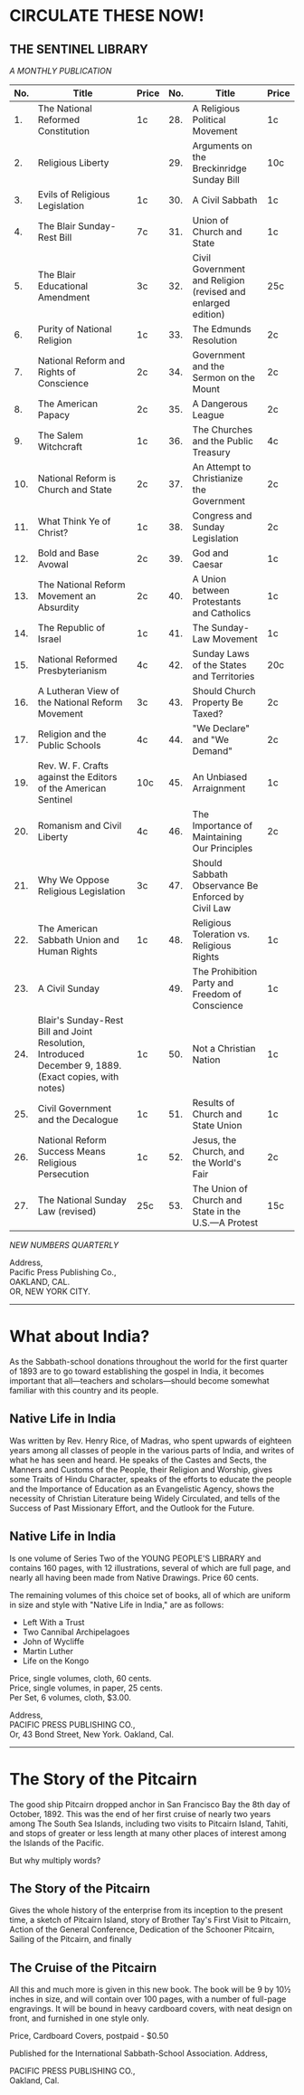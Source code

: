 # CIRCULATE THESE NOW!

## THE SENTINEL LIBRARY
*A MONTHLY PUBLICATION*

| No. | Title | Price | No. | Title | Price |
|-----|-------|-------|-----|-------|-------|
| 1. | The National Reformed Constitution | 1c | 28. | A Religious Political Movement | 1c |
| 2. | Religious Liberty | | 29. | Arguments on the Breckinridge Sunday Bill | 10c |
| 3. | Evils of Religious Legislation | 1c | 30. | A Civil Sabbath | 1c |
| 4. | The Blair Sunday-Rest Bill | 7c | 31. | Union of Church and State | 1c |
| 5. | The Blair Educational Amendment | 3c | 32. | Civil Government and Religion (revised and enlarged edition) | 25c |
| 6. | Purity of National Religion | 1c | 33. | The Edmunds Resolution | 2c |
| 7. | National Reform and Rights of Conscience | 2c | 34. | Government and the Sermon on the Mount | 2c |
| 8. | The American Papacy | 2c | 35. | A Dangerous League | 2c |
| 9. | The Salem Witchcraft | 1c | 36. | The Churches and the Public Treasury | 4c |
| 10. | National Reform is Church and State | 2c | 37. | An Attempt to Christianize the Government | 2c |
| 11. | What Think Ye of Christ? | 1c | 38. | Congress and Sunday Legislation | 2c |
| 12. | Bold and Base Avowal | 2c | 39. | God and Caesar | 1c |
| 13. | The National Reform Movement an Absurdity | 2c | 40. | A Union between Protestants and Catholics | 1c |
| 14. | The Republic of Israel | 1c | 41. | The Sunday-Law Movement | 1c |
| 15. | National Reformed Presbyterianism | 4c | 42. | Sunday Laws of the States and Territories | 20c |
| 16. | A Lutheran View of the National Reform Movement | 3c | 43. | Should Church Property Be Taxed? | 2c |
| 17. | Religion and the Public Schools | 4c | 44. | "We Declare" and "We Demand" | 2c |
| 19. | Rev. W. F. Crafts against the Editors of the American Sentinel | 10c | 45. | An Unbiased Arraignment | 1c |
| 20. | Romanism and Civil Liberty | 4c | 46. | The Importance of Maintaining Our Principles | 2c |
| 21. | Why We Oppose Religious Legislation | 3c | 47. | Should Sabbath Observance Be Enforced by Civil Law | |
| 22. | The American Sabbath Union and Human Rights | 1c | 48. | Religious Toleration vs. Religious Rights | 1c |
| 23. | A Civil Sunday | | 49. | The Prohibition Party and Freedom of Conscience | 1c |
| 24. | Blair's Sunday-Rest Bill and Joint Resolution, Introduced December 9, 1889. (Exact copies, with notes) | 1c | 50. | Not a Christian Nation | 1c |
| 25. | Civil Government and the Decalogue | 1c | 51. | Results of Church and State Union | 1c |
| 26. | National Reform Success Means Religious Persecution | 1c | 52. | Jesus, the Church, and the World's Fair | 2c |
| 27. | The National Sunday Law (revised) | 25c | 53. | The Union of Church and State in the U.S.—A Protest | 15c |

*NEW NUMBERS QUARTERLY*

Address,  
Pacific Press Publishing Co.,  
OAKLAND, CAL.  
OR, NEW YORK CITY.

---

# What about India?

As the Sabbath-school donations throughout the world for the first quarter of 1893 are to go toward establishing the gospel in India, it becomes important that all—teachers and scholars—should become somewhat familiar with this country and its people.

## Native Life in India

Was written by Rev. Henry Rice, of Madras, who spent upwards of eighteen years among all classes of people in the various parts of India, and writes of what he has seen and heard. He speaks of the Castes and Sects, the Manners and Customs of the People, their Religion and Worship, gives some Traits of Hindu Character, speaks of the efforts to educate the people and the Importance of Education as an Evangelistic Agency, shows the necessity of Christian Literature being Widely Circulated, and tells of the Success of Past Missionary Effort, and the Outlook for the Future.

## Native Life in India

Is one volume of Series Two of the YOUNG PEOPLE'S LIBRARY and contains 160 pages, with 12 illustrations, several of which are full page, and nearly all having been made from Native Drawings. Price 60 cents.

The remaining volumes of this choice set of books, all of which are uniform in size and style with "Native Life in India," are as follows:

- Left With a Trust
- Two Cannibal Archipelagoes
- John of Wycliffe
- Martin Luther
- Life on the Kongo

Price, single volumes, cloth, 60 cents.  
Price, single volumes, in paper, 25 cents.  
Per Set, 6 volumes, cloth, $3.00.

Address,  
PACIFIC PRESS PUBLISHING CO.,  
Or, 43 Bond Street, New York. Oakland, Cal.

---

# The Story of the Pitcairn

The good ship Pitcairn dropped anchor in San Francisco Bay the 8th day of October, 1892. This was the end of her first cruise of nearly two years among The South Sea Islands, including two visits to Pitcairn Island, Tahiti, and stops of greater or less length at many other places of interest among the Islands of the Pacific.

But why multiply words?

## The Story of the Pitcairn

Gives the whole history of the enterprise from its inception to the present time, a sketch of Pitcairn Island, story of Brother Tay's First Visit to Pitcairn, Action of the General Conference, Dedication of the Schooner Pitcairn, Sailing of the Pitcairn, and finally

## The Cruise of the Pitcairn

All this and much more is given in this new book. The book will be 9 by 10½ inches in size, and will contain over 100 pages, with a number of full-page engravings. It will be bound in heavy cardboard covers, with neat design on front, and furnished in one style only.

Price, Cardboard Covers, postpaid - $0.50

Published for the International Sabbath-School Association. Address,

PACIFIC PRESS PUBLISHING CO.,  
Oakland, Cal.